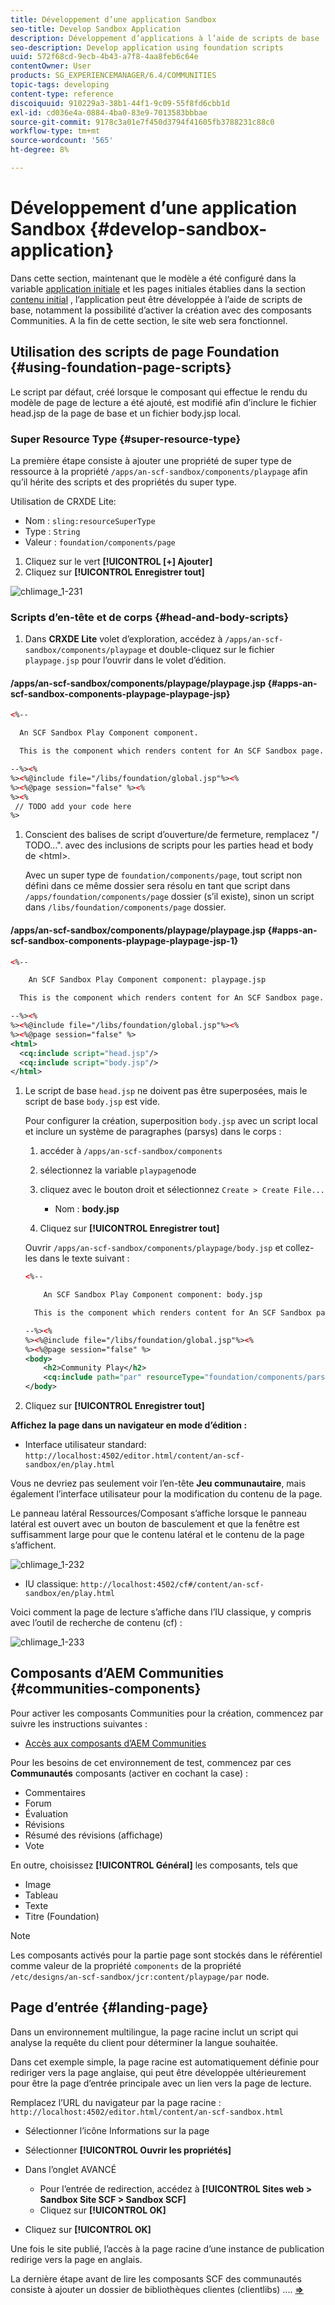 ```yaml
---
title: Développement d’une application Sandbox
seo-title: Develop Sandbox Application
description: Développement d’applications à l’aide de scripts de base
seo-description: Develop application using foundation scripts
uuid: 572f68cd-9ecb-4b43-a7f8-4aa8feb6c64e
contentOwner: User
products: SG_EXPERIENCEMANAGER/6.4/COMMUNITIES
topic-tags: developing
content-type: reference
discoiquuid: 910229a3-38b1-44f1-9c09-55f8fd6cbb1d
exl-id: cd036e4a-0884-4ba0-83e9-7013583bbbae
source-git-commit: 9178c3a01e7f450d3794f41605fb3788231c88c0
workflow-type: tm+mt
source-wordcount: '565'
ht-degree: 8%

---
```


# Développement d’une application Sandbox {#develop-sandbox-application}

Dans cette section, maintenant que le modèle a été configuré dans la variable [application initiale](initial-app.md) et les pages initiales établies dans la section [contenu initial](initial-content.md) , l’application peut être développée à l’aide de scripts de base, notamment la possibilité d’activer la création avec des composants Communities. A la fin de cette section, le site web sera fonctionnel.

## Utilisation des scripts de page Foundation {#using-foundation-page-scripts}

Le script par défaut, créé lorsque le composant qui effectue le rendu du modèle de page de lecture a été ajouté, est modifié afin d’inclure le fichier head.jsp de la page de base et un fichier body.jsp local.

### Super Resource Type {#super-resource-type}

La première étape consiste à ajouter une propriété de super type de ressource à la propriété `/apps/an-scf-sandbox/components/playpage` afin qu’il hérite des scripts et des propriétés du super type.

Utilisation de CRXDE Lite:

<!--Resolve steps below-->

* Nom : `sling:resourceSuperType`
* Type : `String`
* Valeur : `foundation/components/page`

1. Cliquez sur le vert **[!UICONTROL [+] Ajouter]**
1. Cliquez sur **[!UICONTROL Enregistrer tout]**

![chlimage_1-231](assets/chlimage_1-231.png)

### Scripts d’en-tête et de corps {#head-and-body-scripts}

1. Dans **CRXDE Lite** volet d’exploration, accédez à `/apps/an-scf-sandbox/components/playpage` et double-cliquez sur le fichier `playpage.jsp` pour l’ouvrir dans le volet d’édition.

#### /apps/an-scf-sandbox/components/playpage/playpage.jsp {#apps-an-scf-sandbox-components-playpage-playpage-jsp}

```xml
<%--

  An SCF Sandbox Play Component component.

  This is the component which renders content for An SCF Sandbox page.

--%><%
%><%@include file="/libs/foundation/global.jsp"%><%
%><%@page session="false" %><%
%><%
 // TODO add your code here
%>
```

1. Conscient des balises de script d’ouverture/de fermeture, remplacez &quot;/ TODO...&quot;. avec des inclusions de scripts pour les parties head et body de &lt;html>.

   Avec un super type de `foundation/components/page`, tout script non défini dans ce même dossier sera résolu en tant que script dans `/apps/foundation/components/page` dossier (s’il existe), sinon un script dans `/libs/foundation/components/page` dossier.

#### /apps/an-scf-sandbox/components/playpage/playpage.jsp {#apps-an-scf-sandbox-components-playpage-playpage-jsp-1}

```xml
<%--

    An SCF Sandbox Play Component component: playpage.jsp

  This is the component which renders content for An SCF Sandbox page.

--%><%
%><%@include file="/libs/foundation/global.jsp"%><%
%><%@page session="false" %>
<html>
  <cq:include script="head.jsp"/>
  <cq:include script="body.jsp"/>
</html>
```

1. Le script de base `head.jsp` ne doivent pas être superposées, mais le script de base `body.jsp` est vide.

   Pour configurer la création, superposition `body.jsp` avec un script local et inclure un système de paragraphes (parsys) dans le corps :

   1. accéder à `/apps/an-scf-sandbox/components`
   1. sélectionnez la variable `playpage`node
   1. cliquez avec le bouton droit et sélectionnez `Create > Create File...`

      * Nom : **body.jsp**
   1. Cliquez sur **[!UICONTROL Enregistrer tout]**

   Ouvrir `/apps/an-scf-sandbox/components/playpage/body.jsp` et collez-les dans le texte suivant :

   ```xml
   <%--
   
       An SCF Sandbox Play Component component: body.jsp
   
     This is the component which renders content for An SCF Sandbox page.
   
   --%><%
   %><%@include file="/libs/foundation/global.jsp"%><%
   %><%@page session="false" %>
   <body>
       <h2>Community Play</h2>
       <cq:include path="par" resourceType="foundation/components/parsys" />
   </body>
   ```

1. Cliquez sur **[!UICONTROL Enregistrer tout]**

**Affichez la page dans un navigateur en mode d’édition :**

* Interface utilisateur standard: `http://localhost:4502/editor.html/content/an-scf-sandbox/en/play.html`

Vous ne devriez pas seulement voir l’en-tête **Jeu communautaire**, mais également l’interface utilisateur pour la modification du contenu de la page.

Le panneau latéral Ressources/Composant s’affiche lorsque le panneau latéral est ouvert avec un bouton de basculement et que la fenêtre est suffisamment large pour que le contenu latéral et le contenu de la page s’affichent.

![chlimage_1-232](assets/chlimage_1-232.png)

* IU classique: `http://localhost:4502/cf#/content/an-scf-sandbox/en/play.html`

Voici comment la page de lecture s’affiche dans l’IU classique, y compris avec l’outil de recherche de contenu (cf) :

![chlimage_1-233](assets/chlimage_1-233.png)

## Composants d’AEM Communities {#communities-components}

Pour activer les composants Communities pour la création, commencez par suivre les instructions suivantes :

* [Accès aux composants d’AEM Communities](basics.md#accessing-communities-components)

Pour les besoins de cet environnement de test, commencez par ces **Communautés** composants (activer en cochant la case) :

* Commentaires
* Forum
* Évaluation
* Révisions
* Résumé des révisions (affichage)
* Vote

En outre, choisissez **[!UICONTROL Général]** les composants, tels que

* Image
* Tableau
* Texte
* Titre (Foundation)

>[!NOTE]
>
>Les composants activés pour la partie page sont stockés dans le référentiel comme valeur de la propriété `components` de la propriété\
>`/etc/designs/an-scf-sandbox/jcr:content/playpage/par` node.

## Page d’entrée {#landing-page}

Dans un environnement multilingue, la page racine inclut un script qui analyse la requête du client pour déterminer la langue souhaitée.

Dans cet exemple simple, la page racine est automatiquement définie pour rediriger vers la page anglaise, qui peut être développée ultérieurement pour être la page d’entrée principale avec un lien vers la page de lecture.

Remplacez l’URL du navigateur par la page racine : `http://localhost:4502/editor.html/content/an-scf-sandbox.html`

* Sélectionner l’icône Informations sur la page
* Sélectionner **[!UICONTROL Ouvrir les propriétés]**
* Dans l’onglet AVANCÉ

   * Pour l’entrée de redirection, accédez à **[!UICONTROL Sites web > Sandbox Site SCF > Sandbox SCF]**
   * Cliquez sur **[!UICONTROL OK]**

* Cliquez sur **[!UICONTROL OK]**

Une fois le site publié, l’accès à la page racine d’une instance de publication redirige vers la page en anglais.

La dernière étape avant de lire les composants SCF des communautés consiste à ajouter un dossier de bibliothèques clientes (clientlibs) .... **[⇒](add-clientlibs.md)**
